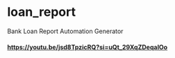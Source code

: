 # loan_report
Bank Loan Report Automation Generator

#### https://youtu.be/jsd8TpzicRQ?si=uQt_29XqZDeqaIOo
